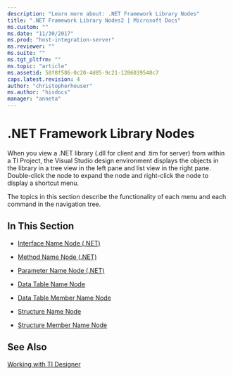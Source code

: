 ```yaml
---
description: "Learn more about: .NET Framework Library Nodes"
title: ".NET Framework Library Nodes2 | Microsoft Docs"
ms.custom: ""
ms.date: "11/30/2017"
ms.prod: "host-integration-server"
ms.reviewer: ""
ms.suite: ""
ms.tgt_pltfrm: ""
ms.topic: "article"
ms.assetid: 58f8f586-0c20-4d85-9c21-1286039548c7
caps.latest.revision: 4
author: "christopherhouser"
ms.author: "hisdocs"
manager: "anneta"
---
```

# .NET Framework Library Nodes
When you view a .NET library (.dll for client and .tim for server) from within a TI Project, the Visual Studio design environment displays the objects in the library in a tree view in the left pane and list view in the right pane. Double-click the node to expand the node and right-click the node to display a shortcut menu.  
  
 The topics in this section describe the functionality of each menu and each command in the navigation tree.  
  
## In This Section  
  
-   [Interface Name Node (.NET)](../core/interface-name-node-net-2.md)  
  
-   [Method Name Node (.NET)](../core/method-name-node-net-2.md)  
  
-   [Parameter Name Node (.NET)](../core/parameter-name-node-net-1.md)  
  
-   [Data Table Name Node](../core/data-table-name-node2.md)  
  
-   [Data Table Member Name Node](../core/data-table-member-name-node1.md)  
  
-   [Structure Name Node](../core/structure-name-node1.md)  
  
-   [Structure Member Name Node](../core/structure-member-name-node2.md)  
  
## See Also  
 [Working with TI Designer](../core/working-with-ti-designer1.md)
